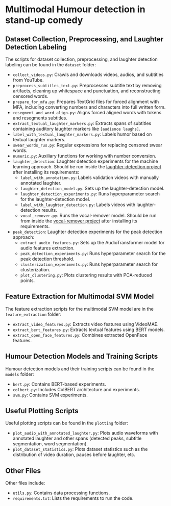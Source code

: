 # Multimodal Humour detection in stand-up comedy

## Dataset Collection, Preprocessing, and Laughter Detection Labeling

The scripts for dataset collection, preprocessing, and laughter detection labeling can be found in the `dataset` folder:

- `collect_videos.py`: Crawls and downloads videos, audios, and subtitles from YouTube.
- `preprocess_subtitles_text.py`: Preprocesses subtitle text by removing artifacts, cleaning up whitespace and
  punctuation, and reconstructing censored words.
- `prepare_for_mfa.py`: Prepares TextGrid files for forced alignment with MFA, including converting numbers and
  characters into full written form.
- `resegment_and_word_align.py`: Aligns forced aligned words with tokens and resegments subtitles.
- `extract_textual_laughter_markers.py`: Extracts spans of subtitles containing auditory laughter markers
  like `[audience laughs]`.
- `label_with_textual_laughter_markers.py`: Labels humor based on textual laughter markers.
- `swear_words_rus.py`: Regular expressions for replacing censored swear words.
- `numeric.py`: Auxiliary functions for working with number conversion.
- `laughter_detection`: Laughter detection experiments for the machine learning approach. Should be run inside the
  [laughter-detection project](https://github.com/jrgillick/laughter-detection) after installing its
  requirements:
    - `label_with_annotation.py`: Labels validation videos with manually annotated laughter.
    - `laughter_detection_model.py`: Sets up the laughter-detection model.
    - `laughter_detection_experiments.py`: Runs hyperparameter search for the laughter-detection model.
    - `label_with_laughter_detection.py`: Labels videos with laughter-detection results.
    - `vocal_remover.py`: Runs the vocal-remover model. Should be run from inside the [vocal-remover
      project](https://github.com/tsurumeso/vocal-remover) after installing its requirements.
- `peak_detection`: Laughter detection experiments for the peak detection approach:
    - `extract_audio_features.py`: Sets up the AudioTransformer model for audio features extraction.
    - `peak_detection_experiments.py`: Runs hyperparameter search for the peak detection threshold.
    - `clusterization_experiments.py`: Runs hyperparameter search for clusterization.
    - `plot_clustering.py`: Plots clustering results with PCA-reduced points.

## Feature Extraction for Multimodal SVM Model

The feature extraction scripts for the multimodal SVM model are in the `feature_extraction` folder:

- `extract_video_features.py`: Extracts video features using VideoMAE.
- `extract_bert_features.py`: Extracts textual features using BERT models.
- `extract_open_face_features.py`: Combines extracted OpenFace features.

## Humour Detection Models and Training Scripts

Humour detection models and their training scripts can be found in the `models` folder:

- `bert.py`: Contains BERT-based experiments.
- `colbert.py`: Includes ColBERT architecture and experiments.
- `svm.py`: Contains SVM experiments.

## Useful Plotting Scripts

Useful plotting scripts can be found in the `plotting` folder:

- `plot_audio_with_annotated_laughter.py`: Plots audio waveforms with annotated laughter and other spans (detected
  peaks, subtitle segmentation, word segmentation).
- `plot_dataset_statistics.py`: Plots dataset statistics such as the distribution of video duration, pauses before
  laughter, etc.

## Other Files

Other files include:

- `utils.py`: Contains data processing functions.
- `requirements.txt`: Lists the requirements to run the code.

